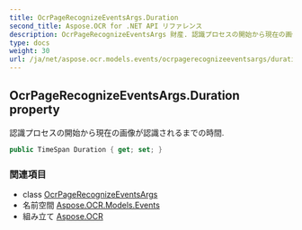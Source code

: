 ```yaml
---
title: OcrPageRecognizeEventsArgs.Duration
second_title: Aspose.OCR for .NET API リファレンス
description: OcrPageRecognizeEventsArgs 財産. 認識プロセスの開始から現在の画像が認識されるまでの時間.
type: docs
weight: 30
url: /ja/net/aspose.ocr.models.events/ocrpagerecognizeeventsargs/duration/
---
```

## OcrPageRecognizeEventsArgs.Duration property

認識プロセスの開始から現在の画像が認識されるまでの時間.

```csharp
public TimeSpan Duration { get; set; }
```

### 関連項目

* class [OcrPageRecognizeEventsArgs](../)
* 名前空間 [Aspose.OCR.Models.Events](../../ocrpagerecognizeeventsargs/)
* 組み立て [Aspose.OCR](../../../)


